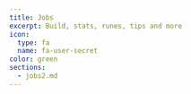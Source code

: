 ```yaml
---
title: Jobs
excerpt: Build, stats, runes, tips and more
icon:
  type: fa
  name: fa-user-secret
color: green
sections:
  - jobs2.md
---
```

